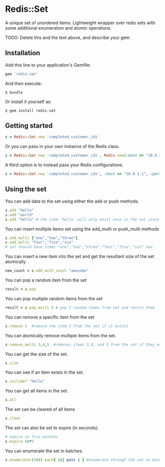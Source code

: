 # Redis::Set

A unique set of unordered items. Lightweight wrapper over redis sets with some additional enumeration and atomic operations.

TODO: Delete this and the text above, and describe your gem

## Installation

Add this line to your application's Gemfile:

```ruby
gem 'redis-set'
```

And then execute:

    $ bundle

Or install it yourself as:

    $ gem install redis-set

## Getting started

```ruby
s = Redis::Set.new 'completed_customer_ids'
```

Or you can pass in your own instance of the Redis class.

```ruby
s = Redis::Set.new 'completed_customer_ids', Redis.new(:host => "10.0.1.1", :port => 6380, :db => 15)
```

A third option is to instead pass your Redis configurations.

```ruby
s = Redis::Set.new 'completed_customer_ids', :host => "10.0.1.1", :port => 6380, :db => 15
```

## Using the set

You can add data to the set using either the add or push methods.

```ruby
s.add "hello"
s.add "world"
s.add "hello" # the item 'hello' will only exist once in the set since it is unique
```

You can insert multiple items set using the add_multi or push_multi methods

```ruby
s.add_multi ["one","two","three"]
s.add_multi "four","five","six"
# set should have items "one","two","three","four","five","six" now
```

You can insert a new item into the set and get the resultant size of the set atomically
```ruby
new_count = s.add_with_count "awesome"
```

You can pop a random item from the set
```ruby
result = s.pop
```

You can pop multiple random items from the set
```ruby
result = s.pop_multi 5 # pop 5 random items from set and return them
```

You can remove a specific item from the set
```ruby
s.remove 5  #remove the item 5 from the set if it exists
```

You can atomically remove multiple items from the set.

```ruby
s.remove_multi 3,4,5  #removes items 3,4, and 5 from the set if they exist
```

You can get the size of the set.

```ruby
s.size
```

You can see if an item exists in the set.

```ruby
s.include? "hello"
```

You can get all items in the set.

```ruby
s.all
```

The set can be cleared of all items
```ruby
s.clear
```

The set can also be set to expire (in seconds).
```ruby
# expire in five minutes
s.expire 60*5
```

You can enumerate the set in batches.
```ruby
s.enumerator(100).each{ |i| puts i } #enumerate through the set in batches of 100 items per redis op
```

